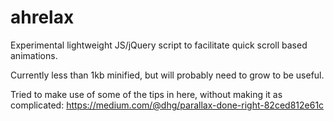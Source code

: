 ahrelax
=======

Experimental lightweight JS/jQuery script to facilitate quick scroll based animations.   

Currently less than 1kb minified, but will probably need to grow to be useful.

Tried to make use of some of the tips in here, without making it as complicated:
https://medium.com/@dhg/parallax-done-right-82ced812e61c